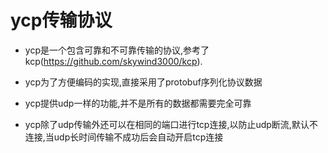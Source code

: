# ycp传输协议



- ycp是一个包含可靠和不可靠传输的协议,参考了kcp(https://github.com/skywind3000/kcp).

- ycp为了方便编码的实现,直接采用了protobuf序列化协议数据
- ycp提供udp一样的功能,并不是所有的数据都需要完全可靠
- ycp除了udp传输外还可以在相同的端口进行tcp连接,以防止udp断流,默认不连接,当udp长时间传输不成功后会自动开启tcp连接



